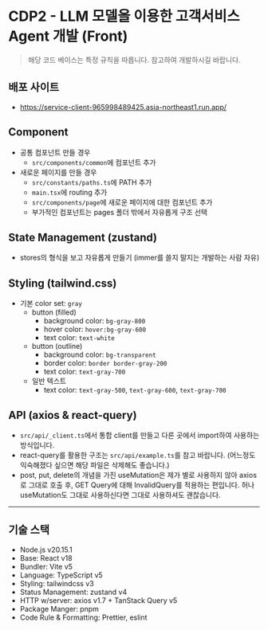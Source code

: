 # CDP2 - LLM 모델을 이용한 고객서비스 Agent 개발 (Front)

> 해당 코드 베이스는 특정 규칙을 따릅니다. 참고하여 개발하시길 바랍니다.

## 배포 사이트

- https://service-client-965998489425.asia-northeast1.run.app/

## Component

- 공통 컴포넌트 만들 경우
  - `src/components/common`에 컴포넌트 추가
- 새로운 페이지를 만들 경우
  - `src/constants/paths.ts`에 PATH 추가
  - `main.tsx`에 routing 추가
  - `src/components/page`에 새로운 페이지에 대한 컴포넌트 추가
  - 부가적인 컴포넌트는 pages 폴더 밖에서 자유롭게 구조 선택

## State Management (zustand)

- stores의 형식을 보고 자유롭게 만들기 (immer를 쓸지 말지는 개발하는 사람 자유)

## Styling (tailwind.css)

- 기본 color set: `gray`
  - button (filled)
    - background color: `bg-gray-800`
    - hover color: `hover:bg-gray-600`
    - text color: `text-white`
  - button (outline)
    - background color: `bg-transparent`
    - border color: `border border-gray-200`
    - text color: `text-gray-700`
  - 일반 텍스트
    - text color: `text-gray-500`, `text-gray-600`, `text-gray-700`

## API (axios & react-query)

- `src/api/_client.ts`에서 통합 client를 만들고 다른 곳에서 import하여 사용하는 방식입니다.
- react-query를 활용한 구조는 `src/api/example.ts`를 참고 바랍니다. (어느정도 익숙해졌다 싶으면 해당 파일은 삭제해도 좋습니다.)
- post, put, delete의 개념을 가진 useMutation은 제가 별로 사용하지 않아 axios로 그대로 호출 후, GET Query에 대해 InvalidQuery를 적용하는 편입니다. 허나 useMutation도 그대로 사용하신다면 그대로 사용하셔도 괜찮습니다.

---

## 기술 스택

- Node.js v20.15.1
- Base: React v18
- Bundler: Vite v5
- Language: TypeScript v5
- Styling: tailwindcss v3
- Status Management: zustand v4
- HTTP w/server: axios v1.7 + TanStack Query v5
- Package Manger: pnpm
- Code Rule & Formatting: Prettier, eslint
